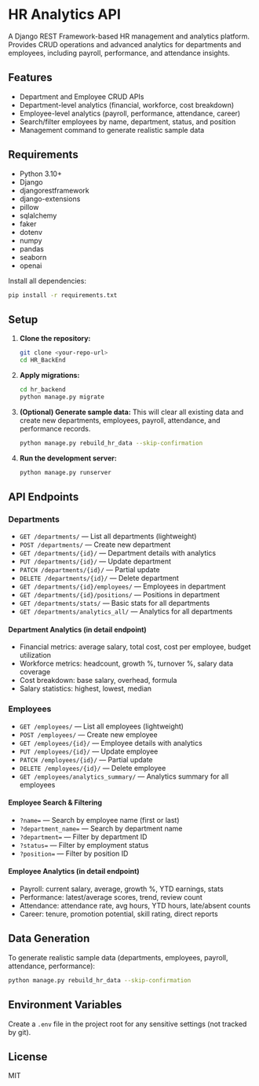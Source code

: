 # HR Analytics API

A Django REST Framework-based HR management and analytics platform. Provides CRUD operations and advanced analytics for departments and employees, including payroll, performance, and attendance insights.

## Features
- Department and Employee CRUD APIs
- Department-level analytics (financial, workforce, cost breakdown)
- Employee-level analytics (payroll, performance, attendance, career)
- Search/filter employees by name, department, status, and position
- Management command to generate realistic sample data

## Requirements
- Python 3.10+
- Django
- djangorestframework
- django-extensions
- pillow
- sqlalchemy
- faker
- dotenv
- numpy
- pandas
- seaborn
- openai

Install all dependencies:
```sh
pip install -r requirements.txt
```

## Setup
1. **Clone the repository:**
   ```sh
   git clone <your-repo-url>
   cd HR_BackEnd
   ```
2. **Apply migrations:**
   ```sh
   cd hr_backend
   python manage.py migrate
   ```
3. **(Optional) Generate sample data:**
   This will clear all existing data and create new departments, employees, payroll, attendance, and performance records.
   ```sh
   python manage.py rebuild_hr_data --skip-confirmation
   ```
4. **Run the development server:**
   ```sh
   python manage.py runserver
   ```

## API Endpoints

### Departments
- `GET /departments/` — List all departments (lightweight)
- `POST /departments/` — Create new department
- `GET /departments/{id}/` — Department details with analytics
- `PUT /departments/{id}/` — Update department
- `PATCH /departments/{id}/` — Partial update
- `DELETE /departments/{id}/` — Delete department
- `GET /departments/{id}/employees/` — Employees in department
- `GET /departments/{id}/positions/` — Positions in department
- `GET /departments/stats/` — Basic stats for all departments
- `GET /departments/analytics_all/` — Analytics for all departments

#### Department Analytics (in detail endpoint)
- Financial metrics: average salary, total cost, cost per employee, budget utilization
- Workforce metrics: headcount, growth %, turnover %, salary data coverage
- Cost breakdown: base salary, overhead, formula
- Salary statistics: highest, lowest, median

### Employees
- `GET /employees/` — List all employees (lightweight)
- `POST /employees/` — Create new employee
- `GET /employees/{id}/` — Employee details with analytics
- `PUT /employees/{id}/` — Update employee
- `PATCH /employees/{id}/` — Partial update
- `DELETE /employees/{id}/` — Delete employee
- `GET /employees/analytics_summary/` — Analytics summary for all employees

#### Employee Search & Filtering
- `?name=` — Search by employee name (first or last)
- `?department_name=` — Search by department name
- `?department=` — Filter by department ID
- `?status=` — Filter by employment status
- `?position=` — Filter by position ID

#### Employee Analytics (in detail endpoint)
- Payroll: current salary, average, growth %, YTD earnings, stats
- Performance: latest/average scores, trend, review count
- Attendance: attendance rate, avg hours, YTD hours, late/absent counts
- Career: tenure, promotion potential, skill rating, direct reports

## Data Generation
To generate realistic sample data (departments, employees, payroll, attendance, performance):
```sh
python manage.py rebuild_hr_data --skip-confirmation
```

## Environment Variables
Create a `.env` file in the project root for any sensitive settings (not tracked by git).

## License
MIT
